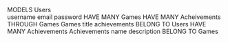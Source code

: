 MODELS
    Users  
        username
        email
        password
        HAVE MANY Games
        HAVE MANY Acheivements THROUGH Games
    Games
        title
        achievements
        BELONG TO Users
        HAVE MANY Achievements
    Achievements
        name
        description
        BELONG TO Games
